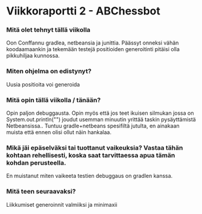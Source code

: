 Viikkoraportti 2 - ABChessbot
========

### Mitä olet tehnyt tällä viikolla

Oon Conffannu gradlea, netbeansia ja junittia. Päässyt onneksi vähän koodaamaankin ja tekemään testejä positioiden generoitinti pitäisi olla pikkuhiljaa kunnossa.

### Miten ohjelma on edistynyt?

Uusia positioita voi generoida

### Mitä opin tällä viikolla / tänään?

Opin paljon debuggausta.
Opin myös että jos teet ikuisen silmukan jossa on System.out.println("") joudut usemman minuutin yrittää taskin pysäyttämistä Netbeansissa.. Tuntuu gradle+netbeans spesifiltä jutulta, en ainakaan muista että ennen olisi ollut näin hankalaa.

### Mikä jäi epäselväksi tai tuottanut vaikeuksia? Vastaa tähän kohtaan rehellisesti, koska saat tarvittaessa apua tämän kohdan perusteella.

En muistanut miten vaikeeta testien debuggaus on gradlen kanssa.

### Mitä teen seuraavaksi?

Liikkumiset generoinnit valmiiksi ja minimaxii


